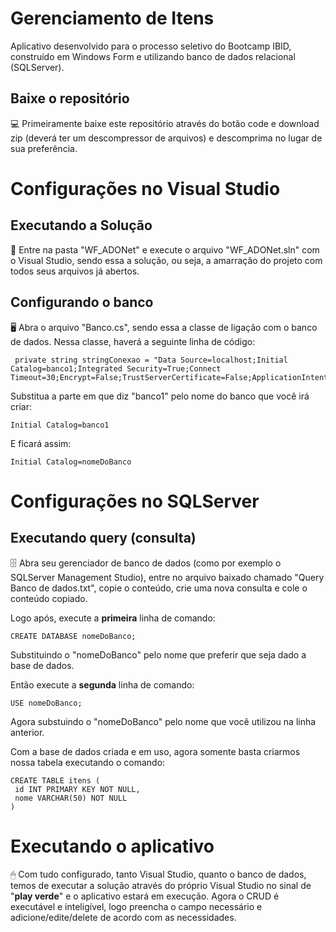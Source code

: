# Gerenciamento de Itens
Aplicativo desenvolvido para o processo seletivo do Bootcamp IBID, construído em Windows Form e utilizando banco de dados relacional (SQLServer).

## Baixe o repositório
💻 Primeiramente baixe este repositório através do botão code e download zip (deverá ter um descompressor de arquivos) e descomprima no lugar de sua preferência.

# Configurações no Visual Studio
## Executando a Solução
📂 Entre na pasta "WF_ADONet" e execute o arquivo "WF_ADONet.sln" com o Visual Studio, sendo essa a solução, ou seja, a amarração do projeto com todos seus arquivos já abertos.

## Configurando o banco
🖥 Abra o arquivo "Banco.cs", sendo essa a classe de ligação com o banco de dados. Nessa classe, haverá a seguinte linha de código:
```
 private string stringConexao = "Data Source=localhost;Initial Catalog=banco1;Integrated Security=True;Connect Timeout=30;Encrypt=False;TrustServerCertificate=False;ApplicationIntent=ReadWrite;MultiSubnetFailover=False";
```
Substitua a parte em que diz "banco1" pelo nome do banco que você irá criar: 
```
Initial Catalog=banco1
```
E ficará assim: 
```
Initial Catalog=nomeDoBanco
```

# Configurações no SQLServer
## Executando query (consulta)
🗄 Abra seu gerenciador de banco de dados (como por exemplo o SQLServer Management Studio), entre no arquivo baixado chamado "Query Banco de dados.txt", copie o conteúdo, crie uma nova consulta e cole o conteúdo copiado.

Logo após, execute a **primeira** linha de comando: 
```
CREATE DATABASE nomeDoBanco;
```
Substituindo o "nomeDoBanco" pelo nome que preferir que seja dado a base de dados.

Então execute a **segunda** linha de comando: 
```
USE nomeDoBanco;
```
Agora substuindo o "nomeDoBanco" pelo nome que você utilizou na linha anterior.

Com a base de dados criada e em uso, agora somente basta criarmos nossa tabela executando o comando:  
```
CREATE TABLE itens (
 id INT PRIMARY KEY NOT NULL,
 nome VARCHAR(50) NOT NULL
)
```

# Executando o aplicativo
🖱 Com tudo configurado, tanto Visual Studio, quanto o banco de dados, temos de executar a solução através do próprio Visual Studio no sinal de "**play verde**" e o aplicativo estará em execução. Agora o CRUD é executável e inteligível, logo preencha o campo necessário e adicione/edite/delete de acordo com as necessidades.

